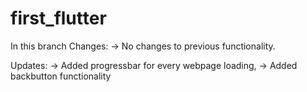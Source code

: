 # first_flutter
In this branch
Changes:
  -> No changes to previous functionality.

Updates:
  -> Added progressbar for every webpage loading,
  -> Added backbutton functionality
